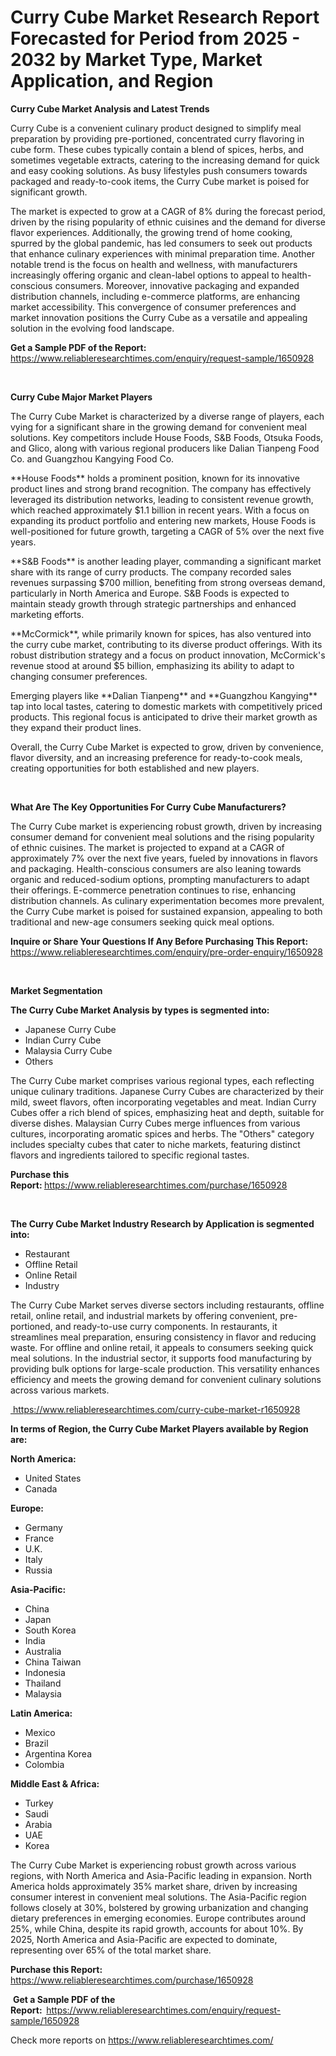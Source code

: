 <p><h1>Curry Cube Market Research Report Forecasted for Period from 2025 -  2032 by Market Type, Market Application, and Region</h1></p><p><strong>Curry Cube Market Analysis and Latest Trends</strong></p>
<p><p>Curry Cube is a convenient culinary product designed to simplify meal preparation by providing pre-portioned, concentrated curry flavoring in cube form. These cubes typically contain a blend of spices, herbs, and sometimes vegetable extracts, catering to the increasing demand for quick and easy cooking solutions. As busy lifestyles push consumers towards packaged and ready-to-cook items, the Curry Cube market is poised for significant growth.</p><p>The market is expected to grow at a CAGR of 8% during the forecast period, driven by the rising popularity of ethnic cuisines and the demand for diverse flavor experiences. Additionally, the growing trend of home cooking, spurred by the global pandemic, has led consumers to seek out products that enhance culinary experiences with minimal preparation time. Another notable trend is the focus on health and wellness, with manufacturers increasingly offering organic and clean-label options to appeal to health-conscious consumers. Moreover, innovative packaging and expanded distribution channels, including e-commerce platforms, are enhancing market accessibility. This convergence of consumer preferences and market innovation positions the Curry Cube as a versatile and appealing solution in the evolving food landscape.</p></p>
<p><strong>Get a Sample PDF of the Report:&nbsp;</strong> <a href="https://www.reliableresearchtimes.com/enquiry/request-sample/1650928?utm_campaign=2643&utm_medium=2&utm_source=Github&utm_content=ia&utm_term=07042025&utm_id=curry-cube">https://www.reliableresearchtimes.com/enquiry/request-sample/1650928</a></p>
<p>&nbsp;</p>
<p><strong>Curry Cube Major Market Players</strong></p>
<p><p>The Curry Cube Market is characterized by a diverse range of players, each vying for a significant share in the growing demand for convenient meal solutions. Key competitors include House Foods, S&B Foods, Otsuka Foods, and Glico, along with various regional producers like Dalian Tianpeng Food Co. and Guangzhou Kangying Food Co.</p><p>**House Foods** holds a prominent position, known for its innovative product lines and strong brand recognition. The company has effectively leveraged its distribution networks, leading to consistent revenue growth, which reached approximately $1.1 billion in recent years. With a focus on expanding its product portfolio and entering new markets, House Foods is well-positioned for future growth, targeting a CAGR of 5% over the next five years.</p><p>**S&B Foods** is another leading player, commanding a significant market share with its range of curry products. The company recorded sales revenues surpassing $700 million, benefiting from strong overseas demand, particularly in North America and Europe. S&B Foods is expected to maintain steady growth through strategic partnerships and enhanced marketing efforts.</p><p>**McCormick**, while primarily known for spices, has also ventured into the curry cube market, contributing to its diverse product offerings. With its robust distribution strategy and a focus on product innovation, McCormick's revenue stood at around $5 billion, emphasizing its ability to adapt to changing consumer preferences.</p><p>Emerging players like **Dalian Tianpeng** and **Guangzhou Kangying** tap into local tastes, catering to domestic markets with competitively priced products. This regional focus is anticipated to drive their market growth as they expand their product lines.</p><p>Overall, the Curry Cube Market is expected to grow, driven by convenience, flavor diversity, and an increasing preference for ready-to-cook meals, creating opportunities for both established and new players.</p></p>
<p>&nbsp;</p>
<p><strong>What Are The Key Opportunities For Curry Cube Manufacturers?</strong></p>
<p><p>The Curry Cube market is experiencing robust growth, driven by increasing consumer demand for convenient meal solutions and the rising popularity of ethnic cuisines. The market is projected to expand at a CAGR of approximately 7% over the next five years, fueled by innovations in flavors and packaging. Health-conscious consumers are also leaning towards organic and reduced-sodium options, prompting manufacturers to adapt their offerings. E-commerce penetration continues to rise, enhancing distribution channels. As culinary experimentation becomes more prevalent, the Curry Cube market is poised for sustained expansion, appealing to both traditional and new-age consumers seeking quick meal options.</p></p>
<p><strong>Inquire or Share Your Questions If Any Before Purchasing This Report:</strong> <a href="https://www.reliableresearchtimes.com/enquiry/pre-order-enquiry/1650928?utm_campaign=2643&utm_medium=2&utm_source=Github&utm_content=ia&utm_term=07042025&utm_id=curry-cube">https://www.reliableresearchtimes.com/enquiry/pre-order-enquiry/1650928</a></p>
<p>&nbsp;</p>
<p><strong>Market Segmentation</strong></p>
<p><strong>The Curry Cube Market Analysis by types is segmented into:</strong></p>
<p><ul><li>Japanese Curry Cube</li><li>Indian Curry Cube</li><li>Malaysia Curry Cube</li><li>Others</li></ul></p>
<p><p>The Curry Cube market comprises various regional types, each reflecting unique culinary traditions. Japanese Curry Cubes are characterized by their mild, sweet flavors, often incorporating vegetables and meat. Indian Curry Cubes offer a rich blend of spices, emphasizing heat and depth, suitable for diverse dishes. Malaysian Curry Cubes merge influences from various cultures, incorporating aromatic spices and herbs. The "Others" category includes specialty cubes that cater to niche markets, featuring distinct flavors and ingredients tailored to specific regional tastes.</p></p>
<p><strong>Purchase this Report:&nbsp;</strong><a href="https://www.reliableresearchtimes.com/purchase/1650928?utm_campaign=2643&utm_medium=2&utm_source=Github&utm_content=ia&utm_term=07042025&utm_id=curry-cube">https://www.reliableresearchtimes.com/purchase/1650928</a></p>
<p>&nbsp;</p>
<p><strong>The Curry Cube Market Industry Research by Application is segmented into:</strong></p>
<p><ul><li>Restaurant</li><li>Offline Retail</li><li>Online Retail</li><li>Industry</li></ul></p>
<p><p>The Curry Cube Market serves diverse sectors including restaurants, offline retail, online retail, and industrial markets by offering convenient, pre-portioned, and ready-to-use curry components. In restaurants, it streamlines meal preparation, ensuring consistency in flavor and reducing waste. For offline and online retail, it appeals to consumers seeking quick meal solutions. In the industrial sector, it supports food manufacturing by providing bulk options for large-scale production. This versatility enhances efficiency and meets the growing demand for convenient culinary solutions across various markets.</p></p>
<p><a href="https://www.reliableresearchtimes.com/curry-cube-market-r1650928?utm_campaign=2643&utm_medium=2&utm_source=Github&utm_content=ia&utm_term=07042025&utm_id=curry-cube">&nbsp;https://www.reliableresearchtimes.com/curry-cube-market-r1650928</a></p>
<p><strong>In terms of Region, the Curry Cube Market Players available by Region are:</strong></p>
<p>
    <p> <strong> North America: </strong>
        <ul>
            <li>United States</li>
            <li>Canada</li>
        </ul>
        </p> 
    <p> <strong> Europe: </strong>
        <ul>
            <li>Germany</li>
            <li>France</li>
            <li>U.K.</li>
            <li>Italy</li>
            <li>Russia</li>
        </ul>
        </p> 
    <p> <strong> Asia-Pacific: </strong>
        <ul>
            <li>China</li>
            <li>Japan</li>
            <li>South Korea</li>
            <li>India</li>
            <li>Australia</li>
            <li>China Taiwan</li>
            <li>Indonesia</li>
            <li>Thailand</li>
            <li>Malaysia</li>
        </ul>
        </p> 
    <p> <strong> Latin America: </strong>
        <ul>
            <li>Mexico</li>
            <li>Brazil</li>
            <li>Argentina Korea</li>
            <li>Colombia</li>
        </ul>
        </p> 
    <p> <strong> Middle East & Africa: </strong>
        <ul>
            <li>Turkey</li>
            <li>Saudi</li>
            <li>Arabia</li>
            <li>UAE</li>
            <li>Korea</li>
        </ul>
    </p>
    </p>
<p><p>The Curry Cube Market is experiencing robust growth across various regions, with North America and Asia-Pacific leading in expansion. North America holds approximately 35% market share, driven by increasing consumer interest in convenient meal solutions. The Asia-Pacific region follows closely at 30%, bolstered by growing urbanization and changing dietary preferences in emerging economies. Europe contributes around 25%, while China, despite its rapid growth, accounts for about 10%. By 2025, North America and Asia-Pacific are expected to dominate, representing over 65% of the total market share.</p></p>
<p><strong>Purchase this Report: </strong><a href="https://www.reliableresearchtimes.com/purchase/1650928?utm_campaign=2643&utm_medium=2&utm_source=Github&utm_content=ia&utm_term=07042025&utm_id=curry-cube">https://www.reliableresearchtimes.com/purchase/1650928</a></p>
<p>&nbsp;<strong>Get a Sample PDF of the Report:&nbsp;&nbsp;</strong><a href="https://www.reliableresearchtimes.com/enquiry/request-sample/1650928?utm_campaign=2643&utm_medium=2&utm_source=Github&utm_content=ia&utm_term=07042025&utm_id=curry-cube">https://www.reliableresearchtimes.com/enquiry/request-sample/1650928</a></p>
<p><strong></strong></p>
<p>Check more reports on <a href="https://www.reliableresearchtimes.com/?utm_campaign=2643&utm_medium=2&utm_source=Github&utm_content=ia&utm_term=07042025&utm_id=curry-cube">https://www.reliableresearchtimes.com/</a></p>